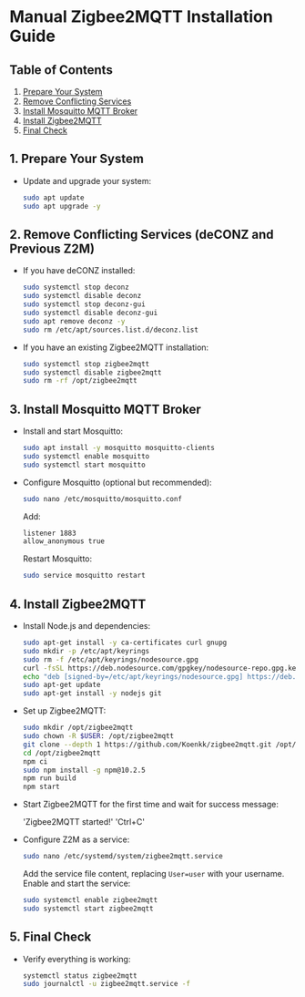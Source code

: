 # Manual Zigbee2MQTT Installation Guide

## Table of Contents
1. [Prepare Your System](#1-prepare-your-system)
2. [Remove Conflicting Services](#2-remove-conflicting-services-deconz-and-previous-z2m)
3. [Install Mosquitto MQTT Broker](#3-install-mosquitto-mqtt-broker)
4. [Install Zigbee2MQTT](#4-install-zigbee2mqtt)
5. [Final Check](#5-final-check)

## 1. Prepare Your System
- Update and upgrade your system:
  ```bash
  sudo apt update
  sudo apt upgrade -y

## 2. Remove Conflicting Services (deCONZ and Previous Z2M)
- If you have deCONZ installed:
  ```bash
  sudo systemctl stop deconz
  sudo systemctl disable deconz
  sudo systemctl stop deconz-gui
  sudo systemctl disable deconz-gui
  sudo apt remove deconz -y
  sudo rm /etc/apt/sources.list.d/deconz.list
  ```
- If you have an existing Zigbee2MQTT installation:
  ```bash
  sudo systemctl stop zigbee2mqtt
  sudo systemctl disable zigbee2mqtt
  sudo rm -rf /opt/zigbee2mqtt
  ```

## 3. Install Mosquitto MQTT Broker
- Install and start Mosquitto:
  ```bash
  sudo apt install -y mosquitto mosquitto-clients
  sudo systemctl enable mosquitto
  sudo systemctl start mosquitto
  ```
- Configure Mosquitto (optional but recommended):
  ```bash
  sudo nano /etc/mosquitto/mosquitto.conf
  ```
  Add:
  ```bash
  listener 1883
  allow_anonymous true
  ```
  Restart Mosquitto:
  ```bash
  sudo service mosquitto restart
  ```

## 4. Install Zigbee2MQTT
- Install Node.js and dependencies:
  ```bash
  sudo apt-get install -y ca-certificates curl gnupg
  sudo mkdir -p /etc/apt/keyrings
  sudo rm -f /etc/apt/keyrings/nodesource.gpg
  curl -fsSL https://deb.nodesource.com/gpgkey/nodesource-repo.gpg.key | sudo gpg --dearmor -o /etc/apt/keyrings/nodesource.gpg
  echo "deb [signed-by=/etc/apt/keyrings/nodesource.gpg] https://deb.nodesource.com/node_20.x nodistro main" | sudo tee /etc/apt/sources.list.d/nodesource.list
  sudo apt-get update
  sudo apt-get install -y nodejs git
  ```
- Set up Zigbee2MQTT:
  ```bash
  sudo mkdir /opt/zigbee2mqtt
  sudo chown -R $USER: /opt/zigbee2mqtt
  git clone --depth 1 https://github.com/Koenkk/zigbee2mqtt.git /opt/zigbee2mqtt
  cd /opt/zigbee2mqtt
  npm ci
  sudo npm install -g npm@10.2.5
  npm run build
  npm start
  ```
- Start Zigbee2MQTT for the first time and wait for success message:
  
  'Zigbee2MQTT started!'
  'Ctrl+C'
  
- Configure Z2M as a service:
  ```bash
  sudo nano /etc/systemd/system/zigbee2mqtt.service
  ```
  Add the service file content, replacing `User=user` with your username.
  Enable and start the service:
  ```bash
  sudo systemctl enable zigbee2mqtt
  sudo systemctl start zigbee2mqtt
  ```

## 5. Final Check
- Verify everything is working:
  ```bash
  systemctl status zigbee2mqtt
  sudo journalctl -u zigbee2mqtt.service -f
  ```
